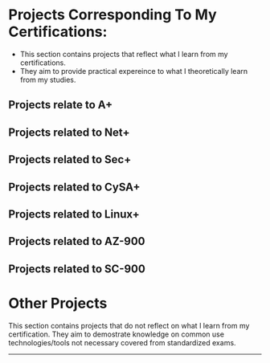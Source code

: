 # Projects Corresponding To My Certifications:

* This section contains projects that reflect what I learn from my certifications.
* They aim to provide practical expereince to what I theoretically learn from my studies.


## Projects relate to A+

## Projects related to Net+

## Projects related to Sec+

## Projects related to CySA+

## Projects related to Linux+

## Projects related to AZ-900

## Projects related to SC-900

# Other Projects

This section contains projects that do not reflect on what I learn from my certification. They aim to demostrate knowledge on common use technologies/tools not necessary covered from standardized exams. 


<hr />
